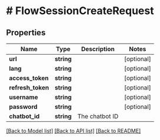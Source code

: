 # # FlowSessionCreateRequest

## Properties

Name | Type | Description | Notes
------------ | ------------- | ------------- | -------------
**url** | **string** |  | [optional]
**lang** | **string** |  | [optional]
**access_token** | **string** |  | [optional]
**refresh_token** | **string** |  | [optional]
**username** | **string** |  | [optional]
**password** | **string** |  | [optional]
**chatbot_id** | **string** | The chatbot ID |

[[Back to Model list]](../../README.md#models) [[Back to API list]](../../README.md#endpoints) [[Back to README]](../../README.md)
